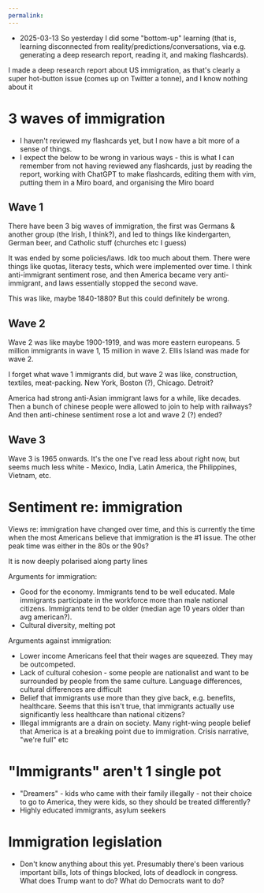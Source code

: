 ```yaml
---
permalink: 
---
```


- 2025-03-13
So yesterday I did some "bottom-up" learning (that is, learning disconnected from reality/predictions/conversations, via e.g. generating a deep research report, reading it, and making flashcards).

I made a deep research report about US immigration, as that's clearly a super hot-button issue (comes up on Twitter a tonne), and I know nothing about it 

# 3 waves of immigration
- I haven't reviewed my flashcards yet, but I now have a bit more of a sense of things. 
- I expect the below to be wrong in various ways - this is what I can remember from not having reviewed any flashcards, just by reading the report, working with ChatGPT to make flashcards, editing them with vim, putting them in a Miro board, and organising the Miro board
## Wave 1
There have been 3 big waves of immigration, the first was Germans & another group (the Irish, I think?), and led to things like kindergarten, German beer, and Catholic stuff (churches etc I guess)

It was ended by some policies/laws. Idk too much about them. There were things like quotas, literacy tests, which were implemented over time. I think anti-immigrant sentiment rose, and then America became very anti-immigrant, and laws essentially stopped the second wave. 

This was like, maybe 1840-1880? But this could definitely be wrong. 
## Wave 2
Wave 2 was like maybe 1900-1919, and was more eastern europeans. 5 million immigrants in wave 1, 15 million in wave 2. Ellis Island was made for wave 2. 

I forget what wave 1 immigrants did, but wave 2 was like, construction, textiles, meat-packing. New York, Boston (?), Chicago. Detroit? 

America had strong anti-Asian immigrant laws for a while, like decades. Then a bunch of chinese people were allowed to join to help with railways? And then anti-chinese sentiment rose a lot and wave 2 (?) ended? 
## Wave 3
Wave 3 is 1965 onwards. It's the one I've read less about right now, but seems much less white - Mexico, India, Latin America, the Philippines, Vietnam, etc.
# Sentiment re: immigration
Views re: immigration have changed over time, and this is currently the time when the most Americans believe that immigration is the #1 issue. The other peak time was either in the 80s or the 90s? 

It is now deeply polarised along party lines

Arguments for immigration:
- Good for the economy. Immigrants tend to be well educated. Male immigrants participate in the workforce more than male national citizens. Immigrants tend to be older (median age 10 years older than avg american?).
- Cultural diversity, melting pot

Arguments against immigration:
- Lower income Americans feel that their wages are squeezed. They may be outcompeted. 
- Lack of cultural cohesion - some people are nationalist and want to be surrounded by people from the same culture. Language differences, cultural differences are difficult
- Belief that immigrants use more than they give back, e.g. benefits, healthcare. Seems that this isn't true, that immigrants actually use significantly less healthcare than national citizens?
- Illegal immigrants are a drain on society. Many right-wing people belief that America is at a breaking point due to immigration. Crisis narrative, "we're full" etc
# "Immigrants" aren't 1 single pot
- "Dreamers" - kids who came with their family illegally - not their choice to go to America, they were kids, so they should be treated differently? 
- Highly educated immigrants, asylum seekers
# Immigration legislation
- Don't know anything about this yet. Presumably there's been various important bills, lots of things blocked, lots of deadlock in congress. What does Trump want to do? What do Democrats want to do? 